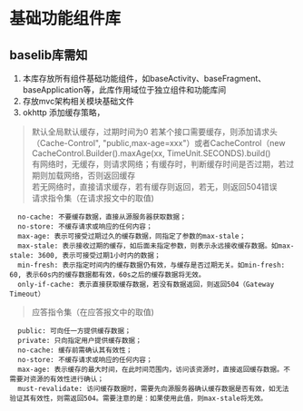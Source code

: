 # 基础功能组件库  
## baselib库需知  
1. 本库存放所有组件基础功能组件，如baseActivity、baseFragment、baseApplication等，此库作用域位于独立组件和功能库间
2. 存放mvc架构相关模块基础文件
3. okhttp 添加缓存策略，
> 默认全局默认缓存，过期时间为0
> 若某个接口需要缓存，则添加请求头（Cache-Control", "public,max-age=xxx"）或者CacheControl（new CacheControl.Builder().maxAge(xx, TimeUnit.SECONDS).build()     
> 有网络时，无缓存，则请求网络；有缓存时，判断缓存时间是否过期，若过期则加载网络，否则返回缓存    
>  若无网络时，直接请求缓存，若有缓存则返回，若无，则返回504错误     
> 请求指令集（在请求报文中的取值)    
  
      no-cache: 不要缓存数据，直接从源服务器获取数据；
      no-store: 不缓存请求或响应的任何内容；
      max-age: 表示可接受过期过久的缓存数据，同指定了参数的max-stale；
      max-stale: 表示接收过期的缓存，如后面未指定参数，则表示永远接收缓存数据。如max-stale: 3600, 表示可接受过期1小时内的数据；
      min-fresh: 表示指定时间内的缓存数据仍有效，与缓存是否过期无关。如min-fresh: 60, 表示60s内的缓存数据都有效，60s之后的缓存数据将无效。
      only-if-cache: 表示直接获取缓存数据，若没有数据返回，则返回504（Gateway Timeout）
> 应答指令集（在应答报文中的取值)       
  
      public: 可向任一方提供缓存数据；
      private: 只向指定用户提供缓存数据；
      no-cache: 缓存前需确认其有效性；
      no-store: 不缓存请求或响应的任何内容；
      max-age: 表示缓存的最大时间，在此时间范围内，访问该资源时，直接返回缓存数据。不需要对资源的有效性进行确认；
      must-revalidate: 访问缓存数据时，需要先向源服务器确认缓存数据是否有效，如无法验证其有效性，则需返回504。需要注意的是：如果使用此值，则max-stale将无效。
